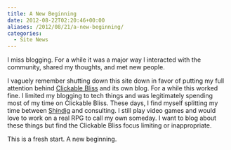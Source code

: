 ```yaml
---
title: A New Beginning
date: 2012-08-22T02:20:46+00:00
aliases: /2012/08/21/a-new-beginning/
categories:
  - Site News
---
```


I miss blogging. For a while it was a major way I interacted with the community, shared my thoughts, and met new people.

I vaguely remember shutting down this site down in favor of putting my full attention behind [Clickable Bliss][1] and its own blog. For a while this worked fine. I limited my blogging to tech things and was legitimately spending most of my time on Clickable Bliss. These days, I find myself splitting my time between [Shindig][2] and consulting. I still play video games and would love to work on a real RPG to call my own someday. I want to blog about these things but find the Clickable Bliss focus limiting or inappropriate.

This is a fresh start. A new beginning.

[1]: http://clickablebliss.com
[2]: http://shindig.io
